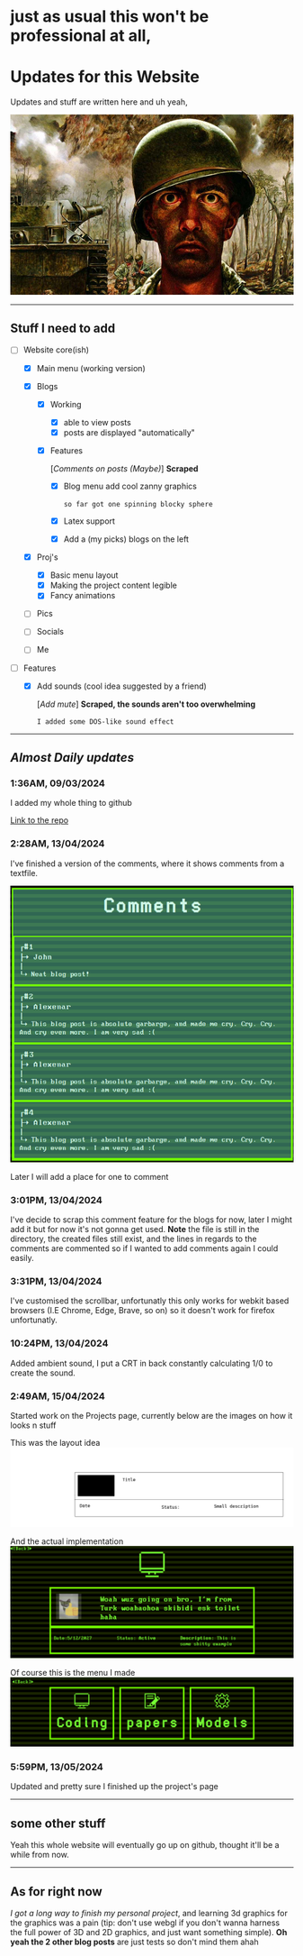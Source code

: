 # just as usual this won't be professional at all,

# Updates for this Website

Updates and stuff are written here and uh yeah,

![](https://raw.githubusercontent.com/firecroc635/Personal-Website/main/Pages/Blog/Blog%20posts/Converted%20html%20file/assets/Tom_Lea_-_2000_Yard_Stare-1701822450.jpg)

---

## Stuff I need to add

- [ ] Website core(ish)

  - [X] Main menu (working version)
  - [X] Blogs

    - [X] Working

      - [X] able to view posts
      - [X] posts are displayed "automatically"
    - [X] Features

      [*Comments on posts (Maybe)*] **Scraped**

      - [X] Blog  menu add cool zanny graphics

        ```
        so far got one spinning blocky sphere
        ```
      - [X] Latex support
      - [X] Add a (my picks) blogs on the left
  - [X] Proj's

    - [X] Basic menu layout
    - [X] Making the project content legible
    - [X] Fancy animations
  - [ ] Pics
  - [ ] Socials
  - [ ] Me
- [ ] Features

  - [X] Add sounds (cool idea suggested by a friend)

    [*Add mute*] **Scraped, the sounds aren't too overwhelming**

    ```
    I added some DOS-like sound effect
    ```

---

## ***Almost Daily updates***

### 1:36AM,  09/03/2024

I added my whole thing to github

[Link to the repo](https://github.com/firecroc635/Personal-Website)

### 2:28AM,  13/04/2024

I've finished a version of the comments, where it shows comments from a textfile.

![alt text](https://github.com/firecroc635/Personal-Website/blob/main/Pages/Blog/Blog%20posts/Converted%20html%20file/assets/Screenshot_20240313_022911.png?raw=true)

Later I will add a place for one to comment

### 3:01PM,  13/04/2024

I've decide to scrap this comment feature for the blogs for now, later I might add it but for now it's not gonna get used. **Note** the file is still in the directory, the created files still exist, and the lines in regards to the comments are commented so if I wanted to add comments again I could easily.

### 3:31PM, 13/04/2024

I've customised the scrollbar, unfortunatly this only works for webkit based browsers (I.E Chrome, Edge, Brave, so on) so it doesn't work for firefox unfortunatly.

### 10:24PM, 13/04/2024

Added ambient sound, I put a CRT in back constantly calculating 1/0 to create the sound.

### 2:49AM, 15/04/2024

Started work on the Projects page, currently below are the images on how it looks n stuff

This was the layout idea
![](https://github.com/firecroc635/Personal-Website/blob/main/Photos/Project%20ideas.png?raw=true)

And the actual implementation
![](https://github.com/firecroc635/Personal-Website/blob/main/Photos/Screenshot%202024-03-15%20at%2002-42-58%20Coding%20Main.png?raw=true)

Of course this is the menu I made
![](https://github.com/firecroc635/Personal-Website/blob/main/Photos/Screenshot2024-03-15at02-54-03Projects.png?raw=true)

### 5:59PM, 13/05/2024

Updated and pretty sure I finished up the project's page


---

## some other stuff

Yeah this whole website will eventually go up on github, thought it'll be a while from now.

---

## As for right now

*I got a long way to finish my personal project*, and learning 3d graphics for the graphics was a pain (tip: don't use webgl if you don't wanna harness the full power of 3D and 2D graphics, and just want something simple). **Oh yeah the 2 other blog posts** are just tests so don't mind them ahah
